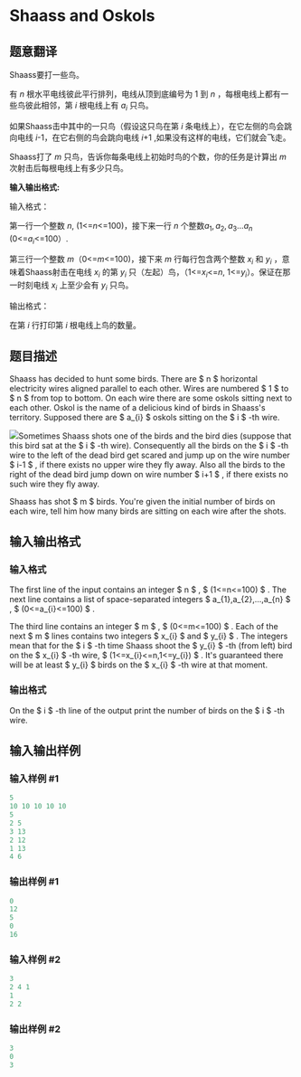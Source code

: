 # Shaass and Oskols

## 题意翻译

Shaass要打一些鸟。

有 $n$ 根水平电线彼此平行排列，电线从顶到底编号为 $1$ 到 $n$ ，每根电线上都有一些鸟彼此相邻，第 $i$ 根电线上有 $a_i$ 只鸟。

如果Shaass击中其中的一只鸟（假设这只鸟在第 $i$ 条电线上），在它左侧的鸟会跳向电线 $i$-1，在它右侧的鸟会跳向电线 $i$+1 ,如果没有这样的电线，它们就会飞走。

Shaass打了 $m$ 只鸟，告诉你每条电线上初始时鸟的个数，你的任务是计算出 $m$ 次射击后每根电线上有多少只鸟。

**输入输出格式:**

输入格式：

第一行一个整数 $n$, (1<=$n$<=100)，接下来一行 $n$ 个整数$a_1,a_2,a_3...a_n$ (0<=$a_i$<=100）.

第三行一个整数 $m$（0<=$m$<=100)，接下来 $m$ 行每行包含两个整数 $x_i$ 和 $y_i$ ，意味着Shaass射击在电线 $x_i$ 的第 $y_i$ 只（左起）鸟，（1<=$x_i$<=$n$, 1<=$y_i$）。保证在那一时刻电线 $x_i$ 上至少会有 $y_i$ 只鸟。

输出格式：

在第 $i$ 行打印第 $i$ 根电线上鸟的数量。

## 题目描述

Shaass has decided to hunt some birds. There are $ n $ horizontal electricity wires aligned parallel to each other. Wires are numbered $ 1 $ to $ n $ from top to bottom. On each wire there are some oskols sitting next to each other. Oskol is the name of a delicious kind of birds in Shaass's territory. Supposed there are $ a_{i} $ oskols sitting on the $ i $ -th wire.

![](https://cdn.luogu.com.cn/upload/vjudge_pic/CF294A/73007671070cf7450001e3a2fd81bd3bfb5da54a.png)Sometimes Shaass shots one of the birds and the bird dies (suppose that this bird sat at the $ i $ -th wire). Consequently all the birds on the $ i $ -th wire to the left of the dead bird get scared and jump up on the wire number $ i-1 $ , if there exists no upper wire they fly away. Also all the birds to the right of the dead bird jump down on wire number $ i+1 $ , if there exists no such wire they fly away.

Shaass has shot $ m $ birds. You're given the initial number of birds on each wire, tell him how many birds are sitting on each wire after the shots.

## 输入输出格式

### 输入格式

The first line of the input contains an integer $ n $ , $ (1<=n<=100) $ . The next line contains a list of space-separated integers $ a_{1},a_{2},...,a_{n} $ , $ (0<=a_{i}<=100) $ .

The third line contains an integer $ m $ , $ (0<=m<=100) $ . Each of the next $ m $ lines contains two integers $ x_{i} $ and $ y_{i} $ . The integers mean that for the $ i $ -th time Shaass shoot the $ y_{i} $ -th (from left) bird on the $ x_{i} $ -th wire, $ (1<=x_{i}<=n,1<=y_{i}) $ . It's guaranteed there will be at least $ y_{i} $ birds on the $ x_{i} $ -th wire at that moment.

### 输出格式

On the $ i $ -th line of the output print the number of birds on the $ i $ -th wire.

## 输入输出样例

### 输入样例 #1

```cpp
5
10 10 10 10 10
5
2 5
3 13
2 12
1 13
4 6

```
### 输出样例 #1

```cpp
0
12
5
0
16

```
### 输入样例 #2

```cpp
3
2 4 1
1
2 2

```
### 输出样例 #2

```cpp
3
0
3

```

